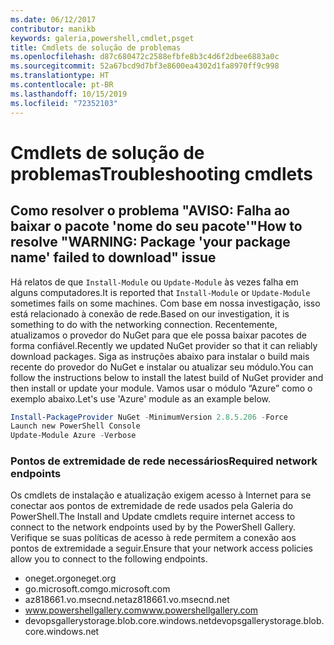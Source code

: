 ```yaml
---
ms.date: 06/12/2017
contributor: manikb
keywords: galeria,powershell,cmdlet,psget
title: Cmdlets de solução de problemas
ms.openlocfilehash: d87c680472c2588efbfe8b3c4d6f2dbee6883a0c
ms.sourcegitcommit: 52a67bcd9d7bf3e8600ea4302d1fa8970ff9c998
ms.translationtype: HT
ms.contentlocale: pt-BR
ms.lasthandoff: 10/15/2019
ms.locfileid: "72352103"
---
```

# <a name="troubleshooting-cmdlets"></a><span data-ttu-id="ee701-103">Cmdlets de solução de problemas</span><span class="sxs-lookup"><span data-stu-id="ee701-103">Troubleshooting cmdlets</span></span>

## <a name="how-to-resolve-warning-package-your-package-name-failed-to-download-issue"></a><span data-ttu-id="ee701-104">Como resolver o problema "AVISO: Falha ao baixar o pacote 'nome do seu pacote'"</span><span class="sxs-lookup"><span data-stu-id="ee701-104">How to resolve "WARNING: Package 'your package name' failed to download" issue</span></span>

<span data-ttu-id="ee701-105">Há relatos de que `Install-Module` ou `Update-Module` às vezes falha em alguns computadores.</span><span class="sxs-lookup"><span data-stu-id="ee701-105">It is reported that `Install-Module` or `Update-Module` sometimes fails on some machines.</span></span> <span data-ttu-id="ee701-106">Com base em nossa investigação, isso está relacionado à conexão de rede.</span><span class="sxs-lookup"><span data-stu-id="ee701-106">Based on our investigation, it is something to do with the networking connection.</span></span> <span data-ttu-id="ee701-107">Recentemente, atualizamos o provedor do NuGet para que ele possa baixar pacotes de forma confiável.</span><span class="sxs-lookup"><span data-stu-id="ee701-107">Recently we updated NuGet provider so that it can reliably download packages.</span></span> <span data-ttu-id="ee701-108">Siga as instruções abaixo para instalar o build mais recente do provedor do NuGet e instalar ou atualizar seu módulo.</span><span class="sxs-lookup"><span data-stu-id="ee701-108">You can follow the instructions below to install the latest build of NuGet provider and then install or update your module.</span></span> <span data-ttu-id="ee701-109">Vamos usar o módulo “Azure” como o exemplo abaixo.</span><span class="sxs-lookup"><span data-stu-id="ee701-109">Let's use 'Azure' module as an example below.</span></span>

```powershell
Install-PackageProvider NuGet -MinimumVersion 2.8.5.206 -Force
Launch new PowerShell Console
Update-Module Azure -Verbose
```

### <a name="required-network-endpoints"></a><span data-ttu-id="ee701-110">Pontos de extremidade de rede necessários</span><span class="sxs-lookup"><span data-stu-id="ee701-110">Required network endpoints</span></span>

<span data-ttu-id="ee701-111">Os cmdlets de instalação e atualização exigem acesso à Internet para se conectar aos pontos de extremidade de rede usados pela Galeria do PowerShell.</span><span class="sxs-lookup"><span data-stu-id="ee701-111">The Install and Update cmdlets require internet access to connect to the network endpoints used by by the PowerShell Gallery.</span></span> <span data-ttu-id="ee701-112">Verifique se suas políticas de acesso à rede permitem a conexão aos pontos de extremidade a seguir.</span><span class="sxs-lookup"><span data-stu-id="ee701-112">Ensure that your network access policies allow you to connect to the following endpoints.</span></span>

- <span data-ttu-id="ee701-113">oneget.org</span><span class="sxs-lookup"><span data-stu-id="ee701-113">oneget.org</span></span>
- <span data-ttu-id="ee701-114">go.microsoft.com</span><span class="sxs-lookup"><span data-stu-id="ee701-114">go.microsoft.com</span></span>
- <span data-ttu-id="ee701-115">az818661.vo.msecnd.net</span><span class="sxs-lookup"><span data-stu-id="ee701-115">az818661.vo.msecnd.net</span></span>
- <span data-ttu-id="ee701-116">www.powershellgallery.com</span><span class="sxs-lookup"><span data-stu-id="ee701-116">www.powershellgallery.com</span></span>
- <span data-ttu-id="ee701-117">devopsgallerystorage.blob.core.windows.net</span><span class="sxs-lookup"><span data-stu-id="ee701-117">devopsgallerystorage.blob.core.windows.net</span></span>

